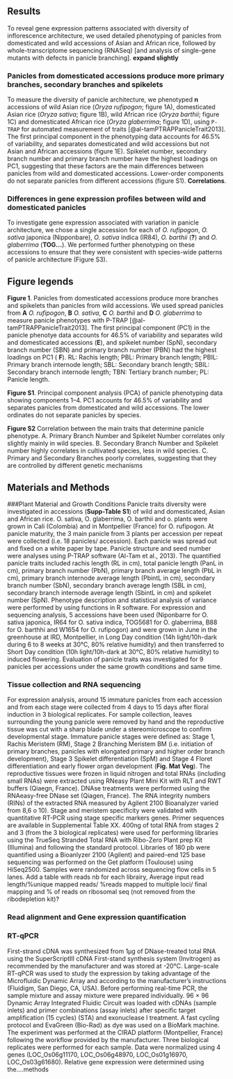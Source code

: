 ## Results

To reveal gene expression patterns associated with diversity of inflorescence architecture, we used detailed phenotyping of panicles from domesticated and wild accessions of Asian and African rice, followed by whole-transcriptome sequencing (RNASeq) [and analysis of single-gene mutants with defects in panicle branching]. **expand slightly**

### Panicles from domesticated accessions produce more primary branches, secondary branches and spikelets

To measure the diversity of panicle architecture, we phenotyped **n** accessions of wild Asian rice (*Oryza rufipogon*; figure 1A), domesticated Asian rice (*Oryza sativa*; figure 1B), wild African rice (*Oryza barthii*; figure 1C) and domesticated African rice (*Oryza glaberrima*; figure 1D), using `P-TRAP` for automated measurement of traits [@al-tamPTRAPPanicleTrait2013]. The first principal component in the phenotyping data accounts for 46.5% of variability, and separates domesticated and wild accessions but not Asian and African accessions (figure 1E). Spikelet number, secondary branch number and primary branch number have the highest loadings on PC1, suggesting that these factors are the main differences between panicles from wild and domesticated accessions. Lower-order components do not separate panicles from different accessions (figure S1). **Correlations**.

### Differences in gene expression profiles between wild and domesticated panicles

To investigate gene expression associated with variation in panicle architecture, we chose a single accession for each of *O. rufipogon*, *O. sativa* japonica (Nipponbare), *O. sativa* indica (IR84), *O. barthii* (**?**) and *O. glaberrima* (**TOG...**). We performed further phenotyping on these accessions to ensure that they were consistent with species-wide patterns of panicle architecture (Figure S3).

## Figure legends

**Figure 1**. Panicles from domesticated accessions produce more branches and spikelets than panicles from wild accessions. We used spread panicles from **A** *O. rufipogon*, **B** *O. sativa*, **C** *O. barthii* and **D** *O. glaberrima* to measure panicle phenotypes with P-TRAP [@al-tamPTRAPPanicleTrait2013]. The first principal component (PC1) in the panicle phenotye data accounts for 46.5% of variability and separates wild and domesticated accessions (**E**), and spikelet number (SpN), secondary branch number (SBN) and primary branch number (PBN) had the highest loadings on PC1 ( **F**). RL: Rachis length; PBL: Primary branch length; PBIL: Primary branch internode length; SBL: Secondary branch length; SBIL: Secondary branch internode length; TBN: Tertiary branch number; PL: Panicle length.

**Figure S1**. Principal component analysis (PCA) of panicle phenotyping data showing components 1–4. PC1 accounts for 46.5% of variability and separates panicles from domesticated and wild accessions. The lower ordinates do not separate panicles by species.

**Figure S2** Correlation between the main traits that determine panicle phenotype. A. Primary Branch Number and Spikelet Number correlates only slightly mainly in wild species. B. Secondary Branch Number and Spikelet number
highly correlates in cultivated species, less in wild species. C.
Primary and Secondary Branches poorly correlates, suggesting that they
are controlled by different genetic mechanisms



## Materials and Methods

###Plant Material and Growth Conditions
Panicle traits diversity were investigated in accessions (**Supp-Table S1**) of wild and domesticated, Asian and African rice.  O. sativa, O. glaberrima, O. barthii  and o. plants were grown in Cali (Colombia) and in Montpellier (France) for O. rufipogon. 
At panicle maturity, the 3 main panicle from 3 plants per accession per repeat were collected (i.e. 18 panicles/ accession). Each panicle was spread out and fixed on a white paper by tape. Panicle structure and seed number were analyses using P-TRAP software (Al-Tam et al., 2013). The quantified panicle traits included rachis length (RL in cm), total panicle length (PanL in cm), primary branch number (PbN), primary branch average length (PbL in cm), primary branch internode average length (PbintL in cm), secondary branch number (SbN), secondary branch average length (SBL in cm), secondary branch internode average length (SbintL in cm) and spikelet number (SpN). Phenotype description and statistical analysis of variance were performed by using functions in R software.
For expression and sequencing analysis, 5 accessions have been used (Niponbarre for O. sativa japonica, IR64 for O. sativa indica, TOG5681 for O. glaberrima, B88 for O. barthhi and W1654 for O. rufipogon) and were grown in June in the greenhouse at IRD, Montpellier, in Long Day condition (14h light/10h-dark during 6 to 8 weeks at 30°C, 80% relative humidity) and then transferred to Short Day condition (10h light/10h-dark at 30°C, 80% relative humidity) to induced flowering. Evaluation of panicle traits was investigated for 9 panicles per accessions under the same growth conditions and same time. 


### Tissue collection and RNA sequencing
For expression analysis, around 15 immature panicles from each accession and from each stage were collected from 4 days to 15 days after floral induction in 3 biological replicates. For sample collection, leaves surrounding the young panicle were removed by hand and the reproductive tissue was cut with a sharp blade under a stereomicroscope to confirm developmental stage. 
Immature panicle stages were defined as: Stage 1, Rachis Meristem (RM), Stage 2 Branching Meristem BM (i.e. initiation of primary branches, panicles with elongated primary and higher order branch development), Stage 3 Spikelet differentiation (SpM) and Stage 4 Floret differentiation and early flower organ development (**Fig. Mat Veg**). 
The reproductive tissues were frozen in liquid nitrogen and total RNAs (including small RNAs) were extracted using RNeasy Plant Mini Kit with RLT and RWT buffers (Qiaegn, France). DNAse treatments were performed using the RNAeasy-free DNase set (Qiagen, France). The RNA integrity numbers (RINs) of the extracted RNA measured by Agilent 2100 Bioanalyzer varied from 8,6 o 10). Stage and meristem specificity were validated with quantitative RT-PCR using stage specific markers genes. Primer sequences are available in Supplemental Table XX.
400ng of total RNA from stages 2 and 3 (from the 3 biological replicates) were used for performing libraries using the TrueSeq Stranded Total RNA with Ribo-Zero Plant prep Kit (Illumina) and following the standard protocol.  Libraries of 180 pb were quantified using a Bioanlyzer 2100 (Agilent) and paired-end 125 base sequencing was performed on the Get platform (Toulouse) using HiSeq2500. Samples were randomized across sequencing flow cells in 5 lanes. 
Add a table with reads nb for each librairy, Average input read length/%unique mapped reads/ %reads mapped to multiple loci/ final mapping  and % of reads on ribosomal seq (not removed from the ribodepletion kit)?

### Read alignment and Gene expression quantification

### RT-qPCR
First-strand cDNA was synthesized from 1μg of DNase-treated total RNA using the SuperScriptIII cDNA First-stand synthesis system (Invitrogen) as recommended by the manufacturer and was stored at -20°C. Large-scale RT-qPCR was used to study the expression by taking advantage of the Microfluidic Dynamic Array and according to the manufacturer’s instructions  (Fluidigm, San Diego, CA, USA).
Before performing real-time PCR, the sample mixture and assay mixture were prepared individually. 96 × 96 Dynamic Array Integrated Fluidic Circuit was loaded with cDNAs (sample inlets) and primer combinations (assay inlets) after specific target amplification (15 cycles) (STA) and exonuclease I treatment. A fast cycling protocol and EvaGreen (Bio-Rad) as dye was used on a BioMark machine. The experiment was performed at the CIRAD platform (Montpellier, France) following the workflow provided by the manufacturer. Three biological replicates were performed for each sample. Data were normalized using 4 genes (LOC_Os06g11170, LOC_Os06g48970, LOC_Os01g16970, LOC_Os03g61680). 
Relative gene expression were determined using the….methods





